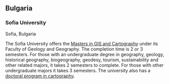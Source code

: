 ## Bulgaria

### Sofia University

Sofia, Bulgaria

The Sofia University offers the [Masters in GIS and Cartography](https://www.uni-sofia.bg/index.php/bul/universitet_t/fakulteti/geologo_geografski_fakultet/specialnosti/magist_rski_programi/geologo_geografski_fakultet/4_4_nauki_za_zemyata/specialnost_geografiya/geografski_informacionni_sistemi_i_kartografiya) under its Faculty of Geology and Geography. The completion time is 2 or 3 semesters. For those with an undergraduate degree in geography, geology, historical geography, biogeography, geodesy, tourism, sustainability and other related majors, it takes 2 semesters to complete. For those with other undergraduate majors it takes 3 semesters. The university also has a [doctoral program in cartography](https://www.uni-sofia.bg/index.php/bul/obrazovanie/doktoranturi/akreditirani_doktorski_programi).
